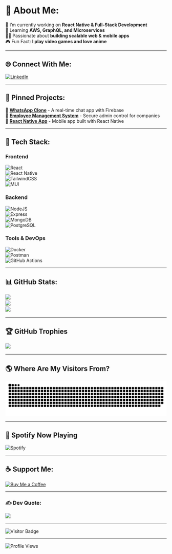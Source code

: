 # 💫 About Me:
🚀 I’m currently working on **React Native & Full-Stack Development**  
🌱 Learning **AWS, GraphQL, and Microservices**  
👨‍💻 Passionate about **building scalable web & mobile apps**  
🎮 Fun Fact: **I play video games and love anime**  

---

## 🌐 Connect With Me:
[![LinkedIn](https://img.shields.io/badge/LinkedIn-%230077B5.svg?logo=linkedin&logoColor=white)](https://linkedin.com/in/youssouf-yogue/)  



---

## 📌 Pinned Projects:
🔹 **[WhatsApp Clone](https://github.com/yyogue/whatsapp-clone)** - A real-time chat app with Firebase  
🔹 **[Employee Management System](https://github.com/yyogue/employee-management)** - Secure admin control for companies  
🔹 **[React Native App](https://github.com/yyogue/my-mobile-app)** - Mobile app built with React Native  

---

## 🚀 Tech Stack:
### Frontend
![React](https://img.shields.io/badge/react-%2320232a.svg?style=for-the-badge&logo=react&logoColor=%2361DAFB)  
![React Native](https://img.shields.io/badge/React_Native-20232A?style=for-the-badge&logo=react&logoColor=61DAFB)  
![TailwindCSS](https://img.shields.io/badge/TailwindCSS-%2338B2AC.svg?style=for-the-badge&logo=tailwind-css&logoColor=white)  
![MUI](https://img.shields.io/badge/MUI-%230081CB.svg?style=for-the-badge&logo=material-ui&logoColor=white)  

### Backend
![NodeJS](https://img.shields.io/badge/node.js-6DA55F?style=for-the-badge&logo=node.js&logoColor=white)  
![Express](https://img.shields.io/badge/express.js-%23404d59.svg?style=for-the-badge&logo=express&logoColor=%2361DAFB)  
![MongoDB](https://img.shields.io/badge/MongoDB-%234ea94b.svg?style=for-the-badge&logo=mongodb&logoColor=white)  
![PostgreSQL](https://img.shields.io/badge/postgres-%23316192.svg?style=for-the-badge&logo=postgresql&logoColor=white)  

### Tools & DevOps
![Docker](https://img.shields.io/badge/Docker-%230db7ed.svg?style=for-the-badge&logo=docker&logoColor=white)  
![Postman](https://img.shields.io/badge/Postman-%23FF6C37.svg?style=for-the-badge&logo=postman&logoColor=white)  
![GitHub Actions](https://img.shields.io/badge/GitHub_Actions-%232671E5.svg?style=for-the-badge&logo=github-actions&logoColor=white)  

---

## 📊 GitHub Stats:
![](https://github-readme-stats.vercel.app/api?username=yyogue&theme=radical&hide_border=true&include_all_commits=true&count_private=true)  
![](https://github-readme-streak-stats.herokuapp.com/?user=yyogue&theme=radical&hide_border=true)  
![](https://github-readme-stats.vercel.app/api/top-langs/?username=yyogue&theme=radical&hide_border=true&include_all_commits=true&count_private=true&layout=compact)  

---

## 🏆 GitHub Trophies
![](https://github-profile-trophy.vercel.app/?username=yyogue&theme=radical&no-frame=false&no-bg=true&margin-w=4)  

---

## 🌎 Where Are My Visitors From?
![Visitor Map](https://raw.githubusercontent.com/platane/snk/output/github-contribution-grid-snake.svg)  

---

## 🎵 Spotify Now Playing
![Spotify](https://novatorem-yyogue.vercel.app/api/spotify)  

---

## ☕ Support Me:
[![Buy Me a Coffee](https://img.shields.io/badge/Buy%20Me%20A%20Coffee-%23FFDD00.svg?style=for-the-badge&logo=buy-me-a-coffee&logoColor=black)](https://buymeacoffee.com/yousyogued)  

---

### ✍️ Dev Quote:
![](https://quotes-github-readme.vercel.app/api?type=horizontal&theme=radical)  

---

![Visitor Badge](https://visitcount.itsvg.in/api?id=yyogue&label=Visitors&color=1&icon=0&pretty=true)  

---

![Profile Views](https://komarev.com/ghpvc/?username=yyogue&color=blue)

